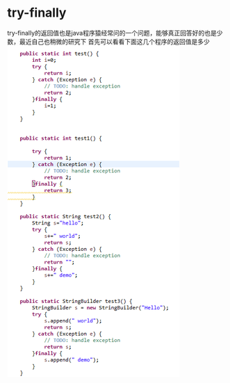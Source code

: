 # try-finally

try-finally的返回值也是java程序猿经常问的一个问题，能够真正回答好的也是少数，最近自己也稍微的研究下
首先可以看看下面这几个程序的返回值是多少
![程序](https://github.com/huang054/try-finally/blob/master/test.png)
